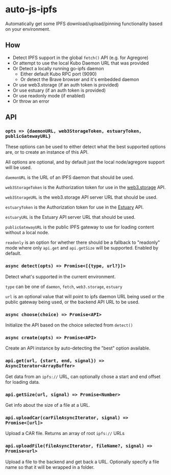 # auto-js-ipfs
Automatically get some IPFS download/upload/pinning functionality based on your environment.

## How

- Detect IPFS support in the global `fetch()` API (e.g. for Agregore)
- Or attempt to use the local Kubo Daemon URL that was provided
- Or Detect a locally running go-ipfs daemon
	- Either default Kubo RPC port (9090)
	- Or detect the Brave browser and it's embedded daemon
- Or use web3.storage (if an auth token is provided)
- Or use estuary (if an auth token is provided)
- Or use readonly mode (if enabled)
- Or throw an error

## API

### `opts => {daemonURL, web3StorageToken, estuaryToken, publicGatewayURL}`

These options can be used to either detect what the best supported options are, or to create an instance of this API.

All options are optional, and by default just the local node/agregore support will be used.

`daemonURL` is the URL of an IPFS daemon that should be used.

`web3StorageToken` is the Authorization token for use in the [web3.storage](https://web3.storage/) API.

`web3StorageURL` is the web3.storage API server URL that should be used.

`estuaryToken` is the Authorization token for use in the [Estuary](https://estuary.tech/) API.

`estuaryURL` is the Estuary API server URL that should be used.

`publicGatewayURL` is the public IPFS gateway to use for loading content without a local node.

`readonly` is an option for whether there should be a fallback to "readonly" mode where only `api.get` and `api.getSize` will be supported. Enabled by default.

### `async detect(opts) => Promise<[{type, url?}]>`

Detect what's supported in the current environment.

`type` can be one of `daemon`, `fetch`, `web3.storage`, `estuary`

`url` is an optional value that will point to ipfs daemon URL being used or the public gateway being used, or the backend API URL to be used.

### `async choose(choice) => Promise<API>`

Initialize the API based on the choice selected from `detect()`

### `async create(opts) => Promise<API>`

Create an API instance by auto-detecting the "best" option available.

### `api.get(url, {start, end, signal}) => AsyncIterator<ArrayBuffer>`

Get data from an `ipfs://` URL, can optionally chose a start and end offset for loading data.

### `api.getSize(url, signal) => Promise<Number>`

Get info about the size of a file at a URL.

### `api.uploadCar(carFileAsyncIterator, signal) => Promise<[url]>`

Upload a CAR file. Returns an array of root `ipfs://` URLs

### `api.uploadFile(fileAsyncIterator, fileName?, signal) => Promise<url>`

Upload a file to the backend and get back a URL. Optionally specify a file name so that it will be wrapped in a folder.
